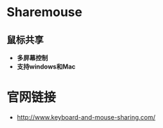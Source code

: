 # Sharemouse

## 鼠标共享
* **多屏幕控制**
* **支持windows和Mac**

# 官网链接
* http://www.keyboard-and-mouse-sharing.com/
